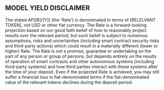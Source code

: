 ## MODEL YIELD DISCLAIMER

The stated AP[[R]/[Y]] (the 'Rate') is denominated in terms of [RELELVANT TOKEN], not USD or other fiat currency. The Rate is a forward-looking projection based on our good faith belief of how to reasonably project results over the relevant period, but such belief is subject to numerous assumptions, risks and uncertainties (including smart contract security risks and third-party actions) which could result in a materially different (lower or higher) Rate. The Rate is not a promise, guarantee or undertaking on the part of any person or group of persons, but depends entirely on the results of operation of smart contracts and other autonomous systems (including third-party systems) and how third parties interact with those systems after the time of your deposit. Even if the projected Rate is achieved, you may still suffer a financial loss in fiat-denominated terms if the fiat-denominated value of the relevant tokens declines during the deposit period.
